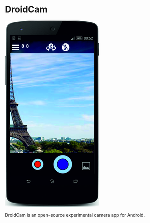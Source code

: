 # DroidCam

<img src="./pics/pic6.jpg" width="300">

DroidCam is an open-source experimental camera app for Android. <br>

